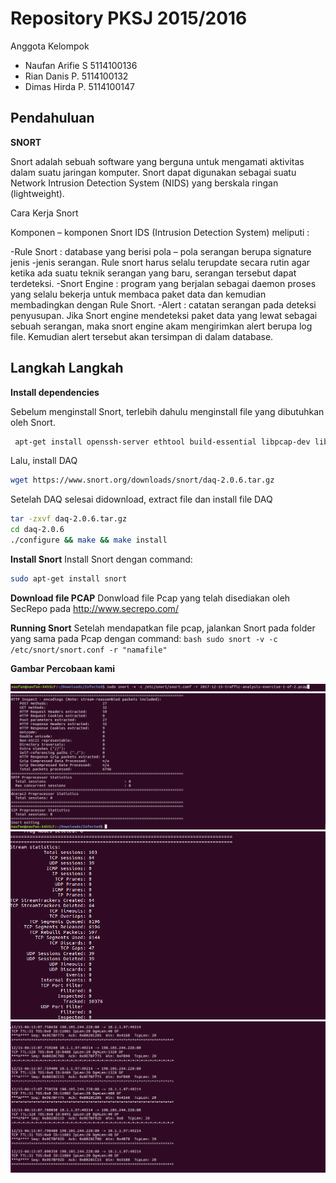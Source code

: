 # Repository PKSJ 2015/2016


Anggota Kelompok
- Naufan Arifie S   5114100136
- Rian Danis P.     5114100132
- Dimas Hirda P.    5114100147 

## Pendahuluan
**SNORT**

Snort adalah sebuah software yang berguna untuk mengamati aktivitas dalam suatu jaringan komputer. Snort dapat digunakan sebagai suatu Network Intrusion Detection System (NIDS) yang berskala ringan (lightweight).

Cara Kerja Snort




Komponen – komponen Snort IDS (Intrusion Detection System) meliputi :

-Rule Snort : database yang berisi pola – pola serangan berupa signature jenis -jenis serangan. Rule snort harus selalu terupdate secara rutin agar ketika ada suatu teknik serangan yang baru, serangan tersebut dapat terdeteksi.
-Snort Engine : program yang berjalan sebagai daemon proses yang selalu bekerja untuk membaca paket data dan kemudian membadingkan dengan Rule Snort.
-Alert : catatan serangan pada deteksi penyusupan. Jika Snort engine mendeteksi paket data yang lewat sebagai sebuah serangan, maka snort engine akam mengirimkan alert berupa log file. Kemudian alert tersebut akan tersimpan di dalam database.


## Langkah Langkah

**Install dependencies**

Sebelum menginstall Snort, terlebih dahulu menginstall file yang dibutuhkan oleh Snort.
 ```bash
  apt-get install openssh-server ethtool build-essential libpcap-dev libpcre3-dev libdumbnet-dev bison flex zlib1g-dev liblzma-dev openssl libssl-dev
  ```
  
  Lalu, install DAQ
  ```bash
  wget https://www.snort.org/downloads/snort/daq-2.0.6.tar.gz
  ```
   
  Setelah DAQ selesai didownload, extract file dan install file DAQ
  
  ```bash
  tar -zxvf daq-2.0.6.tar.gz
  cd daq-2.0.6
  ./configure && make && make install 
  ```
  **Install Snort**
  Install Snort dengan command:
  ```bash
  sudo apt-get install snort
  ```
   **Download file PCAP**
  Donwload file Pcap yang telah disediakan oleh SecRepo pada http://www.secrepo.com/
  
   **Running Snort**
   Setelah mendapatkan file pcap, jalankan Snort pada folder yang sama pada Pcap dengan command:
    ```bash
    sudo snort -v -c /etc/snort/snort.conf -r "namafile"
    ```
   
   **Gambar Percobaan kami**
   
   
   ![alt text](https://github.com/dimashirda/PKSJ-1/blob/master/PKSJ/Snort/snortrun.png)
   ![alt text](https://github.com/dimashirda/PKSJ-1/blob/master/PKSJ/Snort/snortresult1.png)
   ![alt text](https://github.com/dimashirda/PKSJ-1/blob/master/PKSJ/Snort/snortresult2.png)
   ![alt text](https://github.com/dimashirda/PKSJ-1/blob/master/PKSJ/Snort/snortresult3.png)
   
